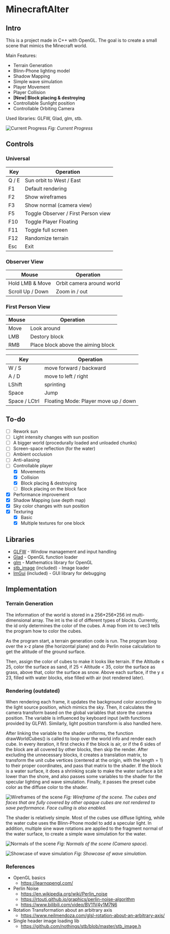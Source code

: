 # MinecraftAlter

## Intro
This is a project made in C++ with OpenGL. The goal is to create a small scene that mimics the Minecraft world.

Main Features:
-	Terrain Generation
-	Blinn-Phone lighting model
-   Shadow Mapping
-	Simple wave simulation
-   Player Movement
-   Player Collision
- **[New] Block placing & destroying**
-	Controllable Sunlight position
-	Controllable Orbiting Camera

Used libraries: GLFW, Glad, glm, stb.

![Current Progress](./images/230116.png?raw=true)
*Fig: Current Progress*

## Controls

### Universal

| Key | Operation |
| --- | --- |
| Q / E | Sun orbit to West / East |
| F1 | Default rendering |
| F2 | Show wireframes |
| F3 | Show normal (camera view) |
| F5 | Toggle Observer / First Person view |
| F10 | Toggle Player Floating |
| F11 | Toggle full screen |
| F12 | Randomize terrain |
| Esc | Exit |

### Observer View

| Mouse | Operation |
| ----- | --- |
| Hold LMB & Move | Orbit camera around world |
| Scroll Up / Down | Zoom in / out |

### First Person View

| Mouse | Operation |
| ----- | --- |
| Move | Look around |
| LMB | Destory block |
| RMB | Place block above the aiming block |

| Key | Operation |
| --- | --- |
| W / S | move forward / backward |
| A / D | move to left / right |
| LShift | sprinting |
| Space | Jump |
| Space / LCtrl | Floating Mode: Player move up / down |

## To-do

- [ ] Rework sun
- [ ] Light intensity changes with sun position
- [ ] A bigger world (procedurally loaded and unloaded chunks)
- [ ] Screen-space reflection (for the water)
- [ ] Ambient occlusion
- [ ] Anti-aliasing
- [ ] Controllable player
  - [x] Movements
  - [x] Collision
  - [x] Block placing & destroying
  - [ ] Block placing on the block face
- [x] Performance improvement
- [x] Shadow Mapping (use depth map)
- [x] Sky color changes with sun position
- [x] Texturing
  - [x] Basic
  - [x] Multiple textures for one block

## Libraries
- [GLFW](https://www.glfw.org/) - Window management and input handling
- [Glad](https://github.com/Dav1dde/glad) - OpenGL function loader
- [glm](https://github.com/g-truc/glm) - Mathematics library for OpenGL
- [stb_image](https://github.com/nothings/stb) (included) - Image loader
- [ImGui](https://github.com/ocornut/imgui) (included) - GUI library for debugging

## Implementation

### Terrain Generation

The information of the world is stored in a 256\*256\*256 int multi-dimensional array. The int is the id of different types of blocks. Currently, the id only determines the color of the cubes. A map from int to vec3 tells the program how to color the cubes.

As the program start, a terrain generation code is run. The program loop over the x-z plane (the horizontal plane) and do Perlin noise calculation to get the altitude of the ground surface. 

Then, assign the color of cubes to make it looks like terrain. If the Altitude ≤ 25, color the surface as sand, if 25 < Altitude < 35, color the surface as grass, above that, color the surface as snow. Above each surface, if the y ≤ 23, filled with water blocks, else filled with air (not rendered later).

### Rendering (outdated)

When rendering each frame, it updates the background color according to the light source position, which mimics the sky. Then, it calculates the camera transform based on the global variables that store the camera position. The variable is influenced by keyboard input (with functions provided by GLFW). Similarly, light position transform is also handled here.

After linking the variable to the shader uniforms, the function drawWorldCubes() is called to loop over the world info and render each cube. In every iteration, it first checks if the block is air, or if the 6 sides of the block are all covered by other blocks, then skip the render. After excluding the unnecessary blocks, it creates a translation matrix, to transform the unit cube vertices (centered at the origin, with the length = 1) to their proper coordinates, and pass that matrix to the shader. If the block is a water surface, it does a shrinking scale to make the water surface a bit lower than the shore, and also passes some variables to the shader for the specular lighting and wave simulation. Finally, it passes the preset cube color as the diffuse color to the shader.

![Wireframes of the scene](./images/221221_wireframes.png?raw=true)
*Fig: Wireframe of the scene. The cubes and faces that are fully covered by other opaque cubes are not rendered to save performance. Face culling is also enabled.*

The shader is relatively simple. Most of the cubes use diffuse lighting, while the water cube uses the Blinn-Phone model to add a specular light. In addition, multiple sine wave rotations are applied to the fragment normal of the water surface, to create a simple wave simulation for the water.

![Normals of the scene](./images/221221_normals.png?raw=true)
*Fig: Normals of the scene (Camera space).*

![Showcase of wave simulation](./images/221221_waves.png?raw=true)
*Fig: Showcase of wave simulation.*

### References

- OpenGL basics
  - https://learnopengl.com/
- Perlin Noise
  - https://en.wikipedia.org/wiki/Perlin_noise
  - https://rtouti.github.io/graphics/perlin-noise-algorithm
  - https://www.bilibili.com/video/BV11V4y1M7N6
- Rotation Transformation about an arbitrary axis
  - https://www.neilmendoza.com/glsl-rotation-about-an-arbitrary-axis/
- Single header image loading lib
  - https://github.com/nothings/stb/blob/master/stb_image.h
